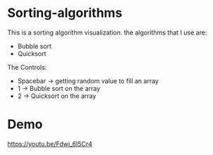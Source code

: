 # Sorting-algorithms

This is a sorting algorithm visualization. the algorithms that I use are:
- Bubble sort
- Quicksort

The Controls:
- Spacebar -> getting random value to fill an array
- 1 -> Bubble sort on the array
- 2 -> Quicksort on the array 

# Demo
https://youtu.be/Fdwj_6l5Cr4
